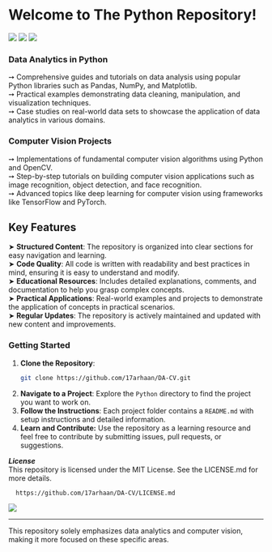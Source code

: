 <h1>
  Welcome to The Python Repository!
</h1>
<img src="https://user-images.githubusercontent.com/73097560/115834477-dbab4500-a447-11eb-908a-139a6edaec5c.gif">
<img src="https://miro.medium.com/v2/resize:fit:1400/0*tD5kEC2JYcKHH0zO.gif">
<img src="https://user-images.githubusercontent.com/73097560/115834477-dbab4500-a447-11eb-908a-139a6edaec5c.gif">

<h3>Data Analytics in Python</h3>

➙  Comprehensive guides and tutorials on data analysis using popular Python libraries such as Pandas, NumPy, and Matplotlib.
<br/>
➙  Practical examples demonstrating data cleaning, manipulation, and visualization techniques.
<br/>
➙  Case studies on real-world data sets to showcase the application of data analytics in various domains.
<br/>
<h3>Computer Vision Projects</h3>

➙  Implementations of fundamental computer vision algorithms using Python and OpenCV.
<br/>
➙  Step-by-step tutorials on building computer vision applications such as image recognition, object detection, and face recognition.
<br/>
➙  Advanced topics like deep learning for computer vision using frameworks like TensorFlow and PyTorch.
<br/>
<h2>Key Features</h2>

➤  **Structured Content**: The repository is organized into clear sections for easy navigation and learning.
<br/>
➤  **Code Quality**: All code is written with readability and best practices in mind, ensuring it is easy to understand and modify.
<br/>
➤  **Educational Resources**: Includes detailed explanations, comments, and documentation to help you grasp complex concepts.
<br/>
➤  **Practical Applications**: Real-world examples and projects to demonstrate the application of concepts in practical scenarios.
<br/>
➤  **Regular Updates**: The repository is actively maintained and updated with new content and improvements.
<br/>

### Getting Started

1. **Clone the Repository**: 
    ```bash
    git clone https://github.com/17arhaan/DA-CV.git
    ```
2. **Navigate to a Project**: Explore the `Python` directory to find the project you want to work on.
3. **Follow the Instructions**: Each project folder contains a `README.md` with setup instructions and detailed information.
4. **Learn and Contribute:** Use the repository as a learning resource and feel free to contribute by submitting issues, pull requests, or suggestions.


***License***
<br/>
This repository is licensed under the MIT License. See the LICENSE.md for more details.
   
  ```bash
    https://github.com/17arhaan/DA-CV/LICENSE.md
   ```

<a href="https://github.com/17arhaan" target="_blank"><img src="https://img.shields.io/badge/GitHub-100000?style=for-the-badge&logo=github&logoColor=white" target="_blank"></a>

---

This repository solely emphasizes data analytics and computer vision, making it more focused on these specific areas.
